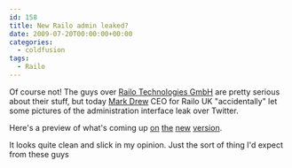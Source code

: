 ```yaml
---
id: 158
title: New Railo admin leaked?
date: 2009-07-20T00:00:00+00:00
categories:
  - coldfusion
tags:
  - Railo
---
```

Of course not! The guys over <a title="Get Railo" href="http://www.getrailo.com" target="_blank">Railo Technologies GmbH</a> are pretty serious about their stuff, but today <a title="Mark Drew" href="http://www.markdrew.co.uk/blog/" target="_blank">Mark Drew</a> CEO for Railo UK "accidentally" let some pictures of the administration interface leak over Twitter.
  
Here's a preview of what's coming up <a title="Railo Leaked 1" href="http://files.placona.co.uk/leaked_railo/img1.jpg" target="_blank">on</a> <a title="Railo Leaked 2" href="http://files.placona.co.uk/leaked_railo/img2.jpg" target="_blank">the</a> <a title="Railo Leaked 3" href="http://files.placona.co.uk/leaked_railo/img3.jpg" target="_blank">new</a> <a title="Railo Leaked 4" href="http://files.placona.co.uk/leaked_railo/img4.jpg" target="_blank">version</a>.
  
It looks quite clean and slick in my opinion. Just the sort of thing I'd expect from these guys
